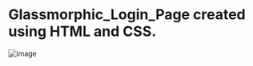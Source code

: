 # Glassmorphic_Login_Page created using HTML and CSS.

![image](https://github.com/user-attachments/assets/204358a2-3b5e-41a0-95a8-d0a7006ebbde)

